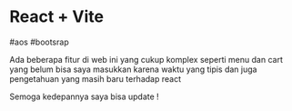 # React + Vite

#aos
#bootsrap

Ada beberapa fitur di web ini yang cukup komplex seperti menu dan cart yang belum bisa saya masukkan
karena waktu yang tipis dan juga pengetahuan yang masih baru terhadap react

Semoga kedepannya saya bisa update !

